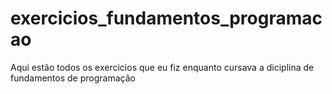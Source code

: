 # exercicios_fundamentos_programacao
Aqui estão todos os exercicios que eu fiz enquanto cursava a diciplina de fundamentos de programação
